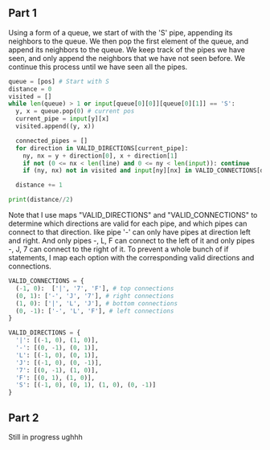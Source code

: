 ## Part 1

Using a form of a queue, we start of with the 'S' pipe, appending its neighbors to the queue. We then pop the first element of the queue, and append its neighbors to the queue. We keep track of the pipes we have seen, and only append the neighbors that we have not seen before. We continue this process until we have seen all the pipes.

```python
queue = [pos] # Start with S
distance = 0
visited = []
while len(queue) > 1 or input[queue[0][0]][queue[0][1]] == 'S':
  y, x = queue.pop(0) # current pos
  current_pipe = input[y][x]
  visited.append((y, x))

  connected_pipes = []
  for direction in VALID_DIRECTIONS[current_pipe]:
    ny, nx = y + direction[0], x + direction[1]
    if not (0 <= nx < len(line) and 0 <= ny < len(input)): continue
    if (ny, nx) not in visited and input[ny][nx] in VALID_CONNECTIONS[direction]: queue.append((ny, nx))

  distance += 1

print(distance//2)
```

Note that I use maps "VALID_DIRECTIONS" and "VALID_CONNECTIONS" to determine which directions are valid for each pipe, and which pipes can connect to that direction. like pipe '-' can only have pipes at direction left and right. And only pipes -, L, F can connect to the left of it and only pipes -, J, 7 can connect to the right of it. To prevent a whole bunch of if statements, I map each option with the corresponding valid directions and connections.

```python
VALID_CONNECTIONS = {
  (-1, 0):  ['|', '7', 'F'], # top connections
  (0, 1): ['-', 'J', '7'], # right connections
  (1, 0): ['|', 'L', 'J'], # bottom connections
  (0, -1): ['-', 'L', 'F'], # left connections
}

VALID_DIRECTIONS = {
  '|': [(-1, 0), (1, 0)],
  '-': [(0, -1), (0, 1)],
  'L': [(-1, 0), (0, 1)],
  'J': [(-1, 0), (0, -1)],
  '7': [(0, -1), (1, 0)],
  'F': [(0, 1), (1, 0)],
  'S': [(-1, 0), (0, 1), (1, 0), (0, -1)]
}
```

## Part 2

Still in progress ughhh
